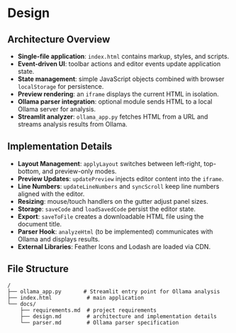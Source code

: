 # Design

## Architecture Overview
- **Single-file application**: `index.html` contains markup, styles, and scripts.
- **Event-driven UI**: toolbar actions and editor events update application state.
- **State management**: simple JavaScript objects combined with browser `localStorage` for persistence.
- **Preview rendering**: an `iframe` displays the current HTML in isolation.
- **Ollama parser integration**: optional module sends HTML to a local Ollama server for analysis.
- **Streamlit analyzer**: `ollama_app.py` fetches HTML from a URL and streams analysis results from Ollama.

## Implementation Details
- **Layout Management**: `applyLayout` switches between left-right, top-bottom, and preview-only modes.
- **Preview Updates**: `updatePreview` injects editor content into the `iframe`.
- **Line Numbers**: `updateLineNumbers` and `syncScroll` keep line numbers aligned with the editor.
- **Resizing**: mouse/touch handlers on the gutter adjust panel sizes.
- **Storage**: `saveCode` and `loadSavedCode` persist the editor state.
- **Export**: `saveToFile` creates a downloadable HTML file using the document title.
- **Parser Hook**: `analyzeHtml` (to be implemented) communicates with Ollama and displays results.
- **External Libraries**: Feather Icons and Lodash are loaded via CDN.

## File Structure
```
/
├── ollama_app.py       # Streamlit entry point for Ollama analysis
├── index.html           # main application
└── docs/
    ├── requirements.md  # project requirements
    ├── design.md        # architecture and implementation details
    └── parser.md        # Ollama parser specification
```
